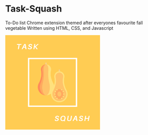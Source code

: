 # Task-Squash
To-Do list Chrome extension themed after everyones favourite fall vegetable 
Written using HTML, CSS, and Javascript

<img img src="https://github.com/jschriem/Personal-Webpage/blob/master/images/squash.png?raw=true" width="300">

